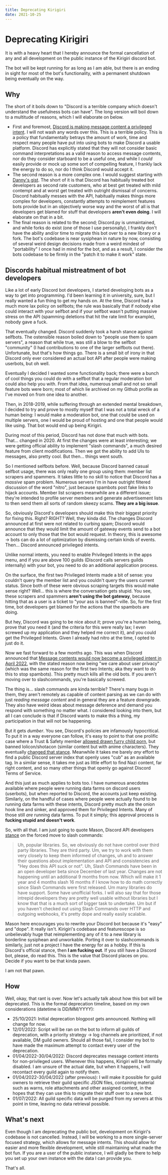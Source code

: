 ```yaml
---
title: Deprecating Kirigiri
date: 2021-10-25
---
```


# Deprecating Kirigiri

It is with a heavy heart that I hereby announce the formal cancellation of any and all development on the public instance of the Kirigiri discord bot.

The bot will be kept running for as long as I am able, but there is an ending in sight for most of the bot's functionality, with a permanent shutdown being eventually on the way.

## Why

The short of it boils down to "Discord is a terrible company which doesn't understand the usefulness bots can have". The long version will boil down to a multitude of reasons, which I will elaborate on below.

* First and foremost, [Discord is making message content a privileged intent](https://support.discord.com/hc/en-us/articles/4410940809111). I will not wash any words over this. This is a terrible policy. This is a policy that fundamentally betrays the amount of work, time and respect many people have put into using bots to make Discord a usable platform. Discord has explicitly stated that they will not consider basic command interpretations as a valid reason to access message contents, nor do they consider starboard to be a useful one, and while I *could* easily provide or mock up some sort of compelling feature, I frankly lack the energy to do so, nor do I think Discord would accept it.
* The second reason is a more complex one. I would suggest starting with [Danny's gist](https://gist.github.com/Rapptz/4a2f62751b9600a31a0d3c78100287f1). The short of it is that Discord has habitually treated bot developers as second rate customers, who at best get treated with mild contempt and at worst get treated with outright dismissal of concerns. Discord habitually messes with the API, habitually makes things more complex for developers, constantly attempts to reimplement features bots provide but in an objectively worse way and the worst of all is that developers get blamed for stuff that developers **aren't even doing**. I will elaborate on that in a bit.
* The final reason is related to the second; Discord.py is unmaintained, and while forks do exist (one of those I use personally), I frankly don't have the ability and/or time to migrate this bot over to a new library or a fork. The bot's codebase is near sysiphean in nature by now, consisting of several weird design decisions made from a weird mindest of "portability" I once had in mind for the bot, and as a result, I consider the bots codebase to be firmly in the "patch it to make it work" state.

## Discords habitual mistreatment of bot developers

Like a lot of early Discord bot developers, I started developing bots as a way to get into programming. I'd been learning it in university, sure, but I really wanted a fun thing to get my hands on. At the time, Discord had a much more lax policy on selfbots; the rule was basically that if nobody else could interact with your selfbot and if your selfbot wasn't putting massive stress on the API (spamming deletions that hit the rate limit for example), nobody gave a fuck.

That eventually changed. Discord suddenly took a harsh stance against selfbots. The ostensible reason boiled down to "people use them to spam servers", a reason that while true, was still a blow to the selfbot "community" (I had contributions to one of the larger selfbots out there). Unfortunate, but that's how things go. There is a small bit of irony in that Discord only ever considered an actual bot API after people were making userbots, but oh well.

Eventually I decided I wanted some functionality back; there were a bunch of cool things you could do with a selfbot that a regular moderation bot could also help you with. From that idea, numerous small and not so small feature bots were born; most of which lie archived on my Github profile as I've moved on from one idea to another.

Then, in 2018-2019, while suffering through an extended mental breakdown, I decided to try and prove to mostly myself that I was not a total wreck of a human being: I would make a moderation bot, one that could be used on multiple servers, one I would be proud of hosting and one that people would like using. That bot would end up being Kirigiri.

During most of this period, Discord has not done that much with bots. That... changed in 2020. At first the changes were at least interesting; we were getting official ability to implement "slash commands", a much desired feature from client modifications. Then we got the ability to add UIs to messages, also pretty cool. But then... things went south.

So I mentioned selfbots before. Well, because Discord banned casual selfbot usage, there was only really one group using them: member list scrapers and spammers. It takes little to no skill to notice that Discord has a *massive* spam problem. Numerous servers I'm in have outright filtered discussion of the word "nitro", just because spambots post fake links to hijack accounts. Member list scrapers meanwhile are a different issue; they're intended to profile server members and generate advertisement lists to then send them all sorts of random skeezy scams. **They are a big issue**.

So, obviously Discord's developers should make this their biggest priority for fixing this. Right? RIGHT? Well, they kinda did. The changes Discord announced at first were not related to curbing spam; Discord would announce that they would limit the amount of gateway events send to a bot account to only those that the bot would request. In theory, this is awesome -> bots can do a lot of optimization by dismissing certain kinds of events. Then... Discord announced privileged intents.

Unlike normal intents, you need to enable Privileged Intents in the apps menu, and if you are above 100 guilds (Discord calls servers guilds internally) with your bot, you need to do an additional application process.

On the surface, the first two Privileged Intents made a bit of sense: you couldn't query the member list and you couldn't query the users current status. Since both of these were obvious scraping targets this would make sense right? Well... this is where the conversation gets stupid. You see, these scrapers and spammers **aren't using the bot gateway**, because hitting that as a user is a ticket to "your ass is banned"-ville. So, for the first time, bot developers get blamed for the actions that the spambots are doing.

But hey, Discord was going to be nice about it; prove you're a human being, prove that you need it (and the criteria for this were really lax; I even screwed up my application and they helped me correct it), and you could get the Privileged Intents. Given I already had nitro at the time, I opted to just do it.

Now we fast forward to a few months ago. This was when Discord announced that [Message contents would now become a privileged intent in April 2022](https://support.discord.com/hc/en-us/articles/4410940809111), with the stated reason now being "we care about user privacy" (which was the same reason for the first two Intents; aka they want to do this to stop spambots). This pretty much kills all the old bots. If you aren't moving over to slashcommands, you're basically screwed.

The thing is... slash commands are kinda terrible? There's many bugs in them, they aren't remotely as capable of content parsing as we can do with just *reading message content* and in general they are a feature downgrade. They also have weird ideas about message deference and demand you respond with something no matter what. I considered looking into them, but all I can conclude is that if Discord wants to make this a thing, my participation in that will not be happening.

But it gets *dumber*. You see, Discord's policies are infamously hypocritical. To put it in a way everyone can follow, it's easy to point to that one prolific case where a Trust & Safety member [allowed drawn furry child porn](https://www.polygon.com/2019/1/30/18203692/discord-nsfw-policy-furry-cub), but banned lolicon/shotacon (similar content but with anime characters). They eventually [changed that stance](https://www.polygon.com/2019/2/13/18223726/discord-policy-change-nsfw-cub-furry). Meanwhile it takes me barely *any* effort to find a public Discord server index that openly uses "cub" as an available tag. In a similar sense, it takes me just as little effort to find Nazi content, far right content, and so many other things that openly go against Discord Terms of Service.

And this just as much applies to bots too. I have numerous anecdotes available where people were running data farms on discord users (userbots), but when reported to Discord, the accounts just keep existing. Similarly, on the handful of cases where people were actually found to be running data farms with these intents, Discord pretty much ate the onion hook line and sinker, and approved them for Privileged Intents. Many of those still *are* running data farms. To put it simply; this approval process is **fucking stupid and doesn't work**.

So, with all that. I am just going to quote Mason, Discord API developers [stance](https://gist.github.com/Rapptz/4a2f62751b9600a31a0d3c78100287f1) on the forced move to slash commands:

> Uh, popular libraries. So, we obviously do not have control over third party libraries. They are third party. Um, we try to work with them very closely to keep them informed of changes, uh and to answer their questions about implementation and API and consistencies and "Hey does this API suck or not". Uh, Slash Commands have been in an open developer beta since December of last year. Changes are not happening until an additional 9 months from now. Which will make it 1 year and 4 months slash 16 months if I know how to do math correctly since Slash Commands were first released. Um many libraries do have support. Some have unofficial forks. I will also say that for those intrepid developers they are pretty well usable without libraries but I know that that is a much sort of bigger task to undertake. Um but if you haven't checked out using Slash Commands over HTTP and outgoing webhooks, it's pretty dope and really easily scalable.

Mason here encourages you to rewrite your Discord bot because it's "easy" and "dope". It really isn't. Kirigiri's codebase and featurescope is so unbelievably huge that reimplementing any of it to a new library is borderline sysiphean and unworkable. Porting it over to slashcommands is similarly, just not a project I have the energy for as a hobby. If this is Discord's official stance, then **I am fucking out**. If you still have a Discord bot, please, do read this. This is the value that Discord places on you. Decide if you want to be that kinda pawn.

I am not that pawn.

## How

Well, okay, that rant is over. Now let's actually talk about how this bot will be deprecated. This is the formal deprecation timeline, based on my own considerations (datetime is DD/MM/YYYY):

* 25/10/2021: Initial deprecation blogpost gets announced. Nothing will change for now.
* 12/01/2022: Script will be ran on the bot to inform all guilds of deprecation, with a priority strategy -> log channels are prioritized, if not available, DM guild owners. Should all those fail, I consider my bot to have made the maximum attempt to contact every user of the deprecation.
* 01/04/2022-30/04/2022: Discord deprecates message content intents for non-privileged users. Whenever this happens, Kirigiri will be formally disabled. I am unsure of the actual date, but when it happens, I will recontact every guild again to notify them.
* 01/04/2022-30/04/2022 (after previous): I will make it possible for guild owners to retrieve their guild specific JSON files, containing material such as warns, role attachments and other assigned content, in the hopes that they can use this to migrate their stuff over to a new bot.
* 01/07/2022: All guild specific data will be purged from my servers at this point in time, leaving no data retrieval possible.

## What's next

Even though I am deprecating the public bot, development on Kirigiri's codebase is not cancelled. Instead, I will be working to a more single-server focused strategy, which allows for message intents. This should allow for easier and more flexible development, while still maintaining what made the bot fun. If you are a user of the public instance, I will gladly be there to help you set up your own instance with the data I can provide you.

That's all.
